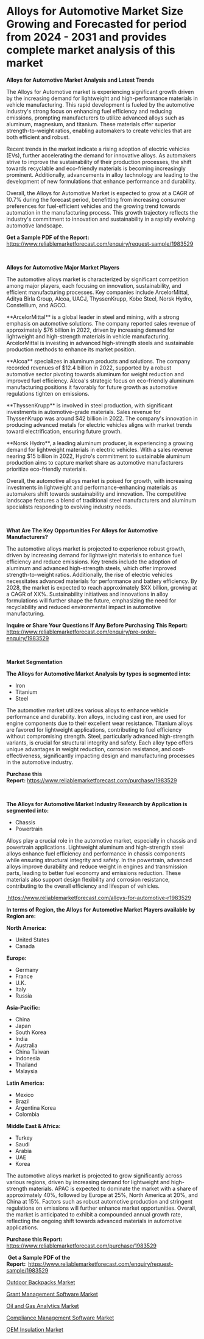 <p><h1>Alloys for Automotive Market Size Growing and Forecasted for period from 2024 - 2031 and provides complete market analysis of this market</h1></p><p><strong>Alloys for Automotive Market Analysis and Latest Trends</strong></p>
<p><p>The Alloys for Automotive market is experiencing significant growth driven by the increasing demand for lightweight and high-performance materials in vehicle manufacturing. This rapid development is fueled by the automotive industry's strong focus on enhancing fuel efficiency and reducing emissions, prompting manufacturers to utilize advanced alloys such as aluminum, magnesium, and titanium. These materials offer superior strength-to-weight ratios, enabling automakers to create vehicles that are both efficient and robust.</p><p>Recent trends in the market indicate a rising adoption of electric vehicles (EVs), further accelerating the demand for innovative alloys. As automakers strive to improve the sustainability of their production processes, the shift towards recyclable and eco-friendly materials is becoming increasingly prominent. Additionally, advancements in alloy technology are leading to the development of new formulations that enhance performance and durability.</p><p>Overall, the Alloys for Automotive Market is expected to grow at a CAGR of 10.7% during the forecast period, benefitting from increasing consumer preferences for fuel-efficient vehicles and the growing trend towards automation in the manufacturing process. This growth trajectory reflects the industry's commitment to innovation and sustainability in a rapidly evolving automotive landscape.</p></p>
<p><strong>Get a Sample PDF of the Report:&nbsp;</strong> <a href="https://www.reliablemarketforecast.com/enquiry/request-sample/1983529?utm_campaign=1130&utm_medium=2&utm_source=Github&utm_content=ia&utm_term=15112024&utm_id=alloys-for-automotive">https://www.reliablemarketforecast.com/enquiry/request-sample/1983529</a></p>
<p>&nbsp;</p>
<p><strong>Alloys for Automotive Major Market Players</strong></p>
<p><p>The automotive alloys market is characterized by significant competition among major players, each focusing on innovation, sustainability, and efficient manufacturing processes. Key companies include ArcelorMittal, Aditya Birla Group, Alcoa, UACJ, ThyssenKrupp, Kobe Steel, Norsk Hydro, Constellium, and AGCO.</p><p>**ArcelorMittal** is a global leader in steel and mining, with a strong emphasis on automotive solutions. The company reported sales revenue of approximately $76 billion in 2022, driven by increasing demand for lightweight and high-strength materials in vehicle manufacturing. ArcelorMittal is investing in advanced high-strength steels and sustainable production methods to enhance its market position.</p><p>**Alcoa** specializes in aluminum products and solutions. The company recorded revenues of $12.4 billion in 2022, supported by a robust automotive sector pivoting towards aluminum for weight reduction and improved fuel efficiency. Alcoa's strategic focus on eco-friendly aluminum manufacturing positions it favorably for future growth as automotive regulations tighten on emissions.</p><p>**ThyssenKrupp** is involved in steel production, with significant investments in automotive-grade materials. Sales revenue for ThyssenKrupp was around $42 billion in 2022. The company's innovation in producing advanced metals for electric vehicles aligns with market trends toward electrification, ensuring future growth.</p><p>**Norsk Hydro**, a leading aluminum producer, is experiencing a growing demand for lightweight materials in electric vehicles. With a sales revenue nearing $15 billion in 2022, Hydro's commitment to sustainable aluminum production aims to capture market share as automotive manufacturers prioritize eco-friendly materials.</p><p>Overall, the automotive alloys market is poised for growth, with increasing investments in lightweight and performance-enhancing materials as automakers shift towards sustainability and innovation. The competitive landscape features a blend of traditional steel manufacturers and aluminum specialists responding to evolving industry needs.</p></p>
<p>&nbsp;</p>
<p><strong>What Are The Key Opportunities For Alloys for Automotive Manufacturers?</strong></p>
<p><p>The automotive alloys market is projected to experience robust growth, driven by increasing demand for lightweight materials to enhance fuel efficiency and reduce emissions. Key trends include the adoption of aluminum and advanced high-strength steels, which offer improved strength-to-weight ratios. Additionally, the rise of electric vehicles necessitates advanced materials for performance and battery efficiency. By 2028, the market is expected to reach approximately $XX billion, growing at a CAGR of XX%. Sustainability initiatives and innovations in alloy formulations will further shape the future, emphasizing the need for recyclability and reduced environmental impact in automotive manufacturing.</p></p>
<p><strong>Inquire or Share Your Questions If Any Before Purchasing This Report:</strong> <a href="https://www.reliablemarketforecast.com/enquiry/pre-order-enquiry/1983529?utm_campaign=1130&utm_medium=2&utm_source=Github&utm_content=ia&utm_term=15112024&utm_id=alloys-for-automotive">https://www.reliablemarketforecast.com/enquiry/pre-order-enquiry/1983529</a></p>
<p>&nbsp;</p>
<p><strong>Market Segmentation</strong></p>
<p><strong>The Alloys for Automotive Market Analysis by types is segmented into:</strong></p>
<p><ul><li>Iron</li><li>Titanium</li><li>Steel</li></ul></p>
<p><p>The automotive market utilizes various alloys to enhance vehicle performance and durability. Iron alloys, including cast iron, are used for engine components due to their excellent wear resistance. Titanium alloys are favored for lightweight applications, contributing to fuel efficiency without compromising strength. Steel, particularly advanced high-strength variants, is crucial for structural integrity and safety. Each alloy type offers unique advantages in weight reduction, corrosion resistance, and cost-effectiveness, significantly impacting design and manufacturing processes in the automotive industry.</p></p>
<p><strong>Purchase this Report:&nbsp;</strong><a href="https://www.reliablemarketforecast.com/purchase/1983529?utm_campaign=1130&utm_medium=2&utm_source=Github&utm_content=ia&utm_term=15112024&utm_id=alloys-for-automotive">https://www.reliablemarketforecast.com/purchase/1983529</a></p>
<p>&nbsp;</p>
<p><strong>The Alloys for Automotive Market Industry Research by Application is segmented into:</strong></p>
<p><ul><li>Chassis</li><li>Powertrain</li></ul></p>
<p><p>Alloys play a crucial role in the automotive market, especially in chassis and powertrain applications. Lightweight aluminum and high-strength steel alloys enhance fuel efficiency and performance in chassis components while ensuring structural integrity and safety. In the powertrain, advanced alloys improve durability and reduce weight in engines and transmission parts, leading to better fuel economy and emissions reduction. These materials also support design flexibility and corrosion resistance, contributing to the overall efficiency and lifespan of vehicles.</p></p>
<p><a href="https://www.reliablemarketforecast.com/alloys-for-automotive-r1983529?utm_campaign=1130&utm_medium=2&utm_source=Github&utm_content=ia&utm_term=15112024&utm_id=alloys-for-automotive">&nbsp;https://www.reliablemarketforecast.com/alloys-for-automotive-r1983529</a></p>
<p><strong>In terms of Region, the Alloys for Automotive Market Players available by Region are:</strong></p>
<p>
    <p> <strong> North America: </strong>
        <ul>
            <li>United States</li>
            <li>Canada</li>
        </ul>
        </p> 
    <p> <strong> Europe: </strong>
        <ul>
            <li>Germany</li>
            <li>France</li>
            <li>U.K.</li>
            <li>Italy</li>
            <li>Russia</li>
        </ul>
        </p> 
    <p> <strong> Asia-Pacific: </strong>
        <ul>
            <li>China</li>
            <li>Japan</li>
            <li>South Korea</li>
            <li>India</li>
            <li>Australia</li>
            <li>China Taiwan</li>
            <li>Indonesia</li>
            <li>Thailand</li>
            <li>Malaysia</li>
        </ul>
        </p> 
    <p> <strong> Latin America: </strong>
        <ul>
            <li>Mexico</li>
            <li>Brazil</li>
            <li>Argentina Korea</li>
            <li>Colombia</li>
        </ul>
        </p> 
    <p> <strong> Middle East & Africa: </strong>
        <ul>
            <li>Turkey</li>
            <li>Saudi</li>
            <li>Arabia</li>
            <li>UAE</li>
            <li>Korea</li>
        </ul>
    </p>
    </p>
<p><p>The automotive alloys market is projected to grow significantly across various regions, driven by increasing demand for lightweight and high-strength materials. APAC is expected to dominate the market with a share of approximately 40%, followed by Europe at 25%, North America at 20%, and China at 15%. Factors such as robust automotive production and stringent regulations on emissions will further enhance market opportunities. Overall, the market is anticipated to exhibit a compounded annual growth rate, reflecting the ongoing shift towards advanced materials in automotive applications.</p></p>
<p><strong>Purchase this Report: </strong><a href="https://www.reliablemarketforecast.com/purchase/1983529?utm_campaign=1130&utm_medium=2&utm_source=Github&utm_content=ia&utm_term=15112024&utm_id=alloys-for-automotive">https://www.reliablemarketforecast.com/purchase/1983529</a></p>
<p>&nbsp;<strong>Get a Sample PDF of the Report:&nbsp;&nbsp;</strong><a href="https://www.reliablemarketforecast.com/enquiry/request-sample/1983529?utm_campaign=1130&utm_medium=2&utm_source=Github&utm_content=ia&utm_term=15112024&utm_id=alloys-for-automotive">https://www.reliablemarketforecast.com/enquiry/request-sample/1983529</a></p>
<p><strong></strong></p>
<p><p><a href="https://www.linkedin.com/pulse/outdoor-backpacks-market-penetration-strategies-untapped-markets-5b6yc?utm_campaign=1130&utm_medium=2&utm_source=Github&utm_content=ia&utm_term=15112024&utm_id=alloys-for-automotive">Outdoor Backpacks Market</a></p><p><a href="https://issuu.com/reportprime-2/docs/grant-management-software-market-si_25540636a444bf?utm_campaign=1130&utm_medium=2&utm_source=Github&utm_content=ia&utm_term=15112024&utm_id=alloys-for-automotive">Grant Management Software Market</a></p><p><a href="https://www.linkedin.com/pulse/investment-opportunities-oil-gas-analytics-sector-risk-elqdc?utm_campaign=1130&utm_medium=2&utm_source=Github&utm_content=ia&utm_term=15112024&utm_id=alloys-for-automotive">Oil and Gas Analytics Market</a></p><p><a href="https://issuu.com/reportprime-2/docs/compliance-management-software-mark_628d873645befd?utm_campaign=1130&utm_medium=2&utm_source=Github&utm_content=ia&utm_term=15112024&utm_id=alloys-for-automotive">Compliance Management Software Market</a></p><p><a href="https://www.linkedin.com/pulse/oem-insulation-market-regional-outlook-competition-2024-2031-wtcmc?utm_campaign=1130&utm_medium=2&utm_source=Github&utm_content=ia&utm_term=15112024&utm_id=alloys-for-automotive">OEM Insulation Market</a></p></p>
